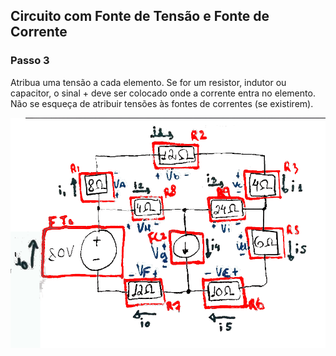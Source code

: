 ## Circuito com Fonte de Tensão e Fonte de Corrente

<div class="grid-50-50">

<div class="grid-element normal">

### Passo 3

Atribua uma tensão a cada elemento. Se for um resistor, indutor ou capacitor, o sinal + deve ser colocado onde a corrente entra no elemento. Não se esqueça de atribuir tensões às fontes de correntes (se existirem).

</div>

<div class="grid-element normal" style="margin: auto;">

<!-- _class: transparent -->
![](./img/circuito_2_3.png)

</div>

</div>
